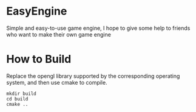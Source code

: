 # EasyEngine
Simple and easy-to-use game engine, I hope to give some help to friends who want to make their own game engine  
  
# How to Build
Replace the opengl library supported by the corresponding operating system, and then use cmake to compile.  
```shell
mkdir build  
cd build  
cmake ..
```
